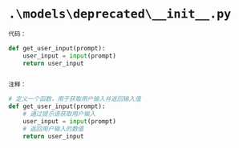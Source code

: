 # `.\models\deprecated\__init__.py`

```py
代码：

def get_user_input(prompt):
    user_input = input(prompt)
    return user_input


注释：

# 定义一个函数，用于获取用户输入并返回输入值
def get_user_input(prompt):
    # 通过提示语获取用户输入
    user_input = input(prompt)
    # 返回用户输入的数值
    return user_input
```